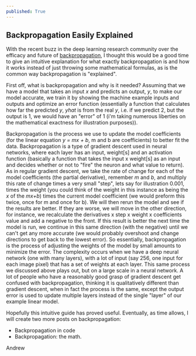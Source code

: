 ```yaml
---
published: True
---
```

## Backpropagation Easily Explained

With the recent buzz in the deep learning research community over the efficacy and
future of [backpropagation](https://www.quantamagazine.org/new-theory-cracks-open-the-black-box-of-deep-learning-20170921/),
I thought this would be a good time to give an intuitive explanation for what exactly
backpropagation is and how it works instead of just throwing some mathematical formulas,
as is the common way backpropagation is "explained".

First off, what is backpropagation and why is it needed? Assuming that we have a model that takes
an input *x* and predicts an output, *y*, to make our model accurate, we train it by showing the machine
example inputs and outputs and optimize an error function (essentially a function that calculates
how far the predicted *y*, *yhat* is from the real *y*, i.e. if we predict 2, but the output is 1, we would have an "error"
of 1 (i'm taking numerous liberties on the mathematical exactness for illustration purposes)).

Backpropagation is the process we use to update the model coefficients (for the linear equation *y = mx + b*,
m and b are coefficients) to better fit the data. Backpropagation is a type of gradient descent used in neural networks, where each layer has an input, weight[s] and an activation function (basically a function that takes the input x weight[s] as an input and decides whether or not to "fire" the neuron and what value to return). As in regular gradient descent,
we take the rate of change for each of the model coefficients (the partial derivative), remember *m* and *b*,
and multiply this rate of change times a very small "step", lets say for illustration 0.001, times the weight (you could think of the weight in this instance as being the *x* of the *mx+b*) times the current model coefficient (we would preform this twice, once for m and once for b). We will then rerun the model and see if the results are better. If they are worse, we will move in the other direction, for instance, we recalculate the derivatives x step x weight x coefficients value and add a negative to the front. If this result is better the next time the model is run, we continue in this same direction (with the negative) until we can't get any more accurate (we would probably overshoot and change directions to get back to the lowest error). So essentially, backpropagation is the process of adjusting the weights of the model by small amounts to minimize the error. The complexity occurs when we have a deep neural network (one with many layers), with a lot of input (say 256, one input for each image pixel) that has a set of weights at each layer. This same process we discussed above plays out, but on a large scale in a neural network. A lot of people who have a reasonably good grasp of gradient descent get confused with backpropagation, thinking it is qualitatively different than gradient descent, when in fact the process is the same, except the output error is used to update multiple layers instead of the single "layer" of our example linear model.

Hopefully this intuitive guide has proved useful. Eventually, as time allows, I will create two more posts on backpropagation:
* Backpropagation in code 
* Backpropagation: the math.  

Andrew
